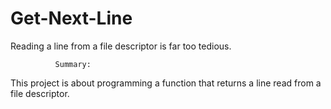 # Get-Next-Line
Reading a line from a file descriptor is far too tedious.

              Summary:
This project is about programming a function that returns a line
read from a file descriptor.
